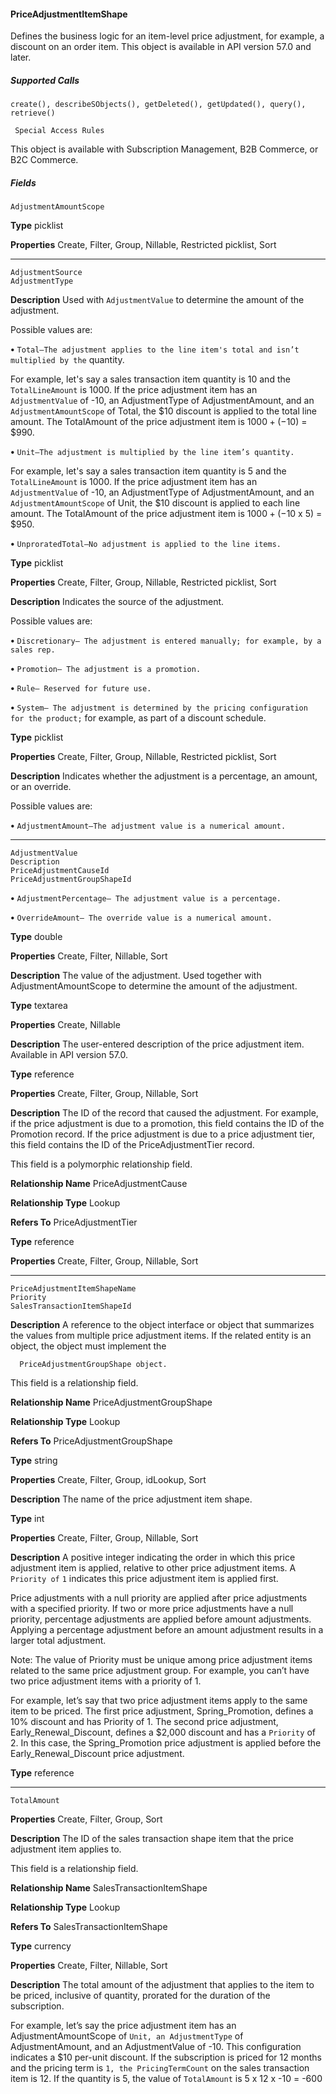 #### PriceAdjustmentItemShape

Defines the business logic for an item-level price adjustment, for example, a discount on an order item. This object is available in API
version 57.0 and later.

##### Supported Calls
```
create(), describeSObjects(), getDeleted(), getUpdated(), query(), retrieve()

 Special Access Rules

```
This object is available with Subscription Management, B2B Commerce, or B2C Commerce.

##### Fields

```
AdjustmentAmountScope

```

**Type**
picklist

**Properties**
Create, Filter, Group, Nillable, Restricted picklist, Sort


-----

```
AdjustmentSource
AdjustmentType

```

**Description**
Used with `AdjustmentValue` to determine the amount of the adjustment.

Possible values are:

**•** `Total—The adjustment applies to the line item's total and isn’t multiplied by the`
quantity.

For example, let's say a sales transaction item quantity is 10 and the
`TotalLineAmount` is 1000. If the price adjustment item has an
`AdjustmentValue` of -10, an AdjustmentType of AdjustmentAmount,
and an `AdjustmentAmountScope` of Total, the $10 discount is applied to the
total line amount. The TotalAmount of the price adjustment item is $1000 + (-$10)
= $990.

**•** `Unit—The adjustment is multiplied by the line item’s quantity.`

For example, let's say a sales transaction item quantity is 5 and the
`TotalLineAmount` is 1000. If the price adjustment item has an
`AdjustmentValue` of -10, an AdjustmentType of AdjustmentAmount,
and an `AdjustmentAmountScope` of Unit, the $10 discount is applied to each
line amount. The TotalAmount of the price adjustment item is $1000 + (-$10 x 5) = $950.

**•** `UnproratedTotal—No adjustment is applied to the line items.`

**Type**
picklist

**Properties**
Create, Filter, Group, Nillable, Restricted picklist, Sort

**Description**
Indicates the source of the adjustment.

Possible values are:

**•** `Discretionary— The adjustment is entered manually; for example, by a sales rep.`

**•** `Promotion— The adjustment is a promotion.`

**•** `Rule— Reserved for future use.`

**•** `System— The adjustment is determined by the pricing configuration for the product;`
for example, as part of a discount schedule.

**Type**
picklist

**Properties**
Create, Filter, Group, Nillable, Restricted picklist, Sort

**Description**
Indicates whether the adjustment is a percentage, an amount, or an override.

Possible values are:

**•** `AdjustmentAmount—The adjustment value is a numerical amount.`


-----

```
AdjustmentValue
Description
PriceAdjustmentCauseId
PriceAdjustmentGroupShapeId

```


**•** `AdjustmentPercentage— The adjustment value is a percentage.`

**•** `OverrideAmount— The override value is a numerical amount.`

**Type**
double

**Properties**
Create, Filter, Nillable, Sort

**Description**
The value of the adjustment. Used together with AdjustmentAmountScope to
determine the amount of the adjustment.

**Type**
textarea

**Properties**
Create, Nillable

**Description**
The user-entered description of the price adjustment item. Available in API version 57.0.

**Type**
reference

**Properties**
Create, Filter, Group, Nillable, Sort

**Description**
The ID of the record that caused the adjustment. For example, if the price adjustment is due
to a promotion, this field contains the ID of the Promotion record. If the price adjustment is
due to a price adjustment tier, this field contains the ID of the PriceAdjustmentTier
record.

This field is a polymorphic relationship field.

**Relationship Name**
PriceAdjustmentCause

**Relationship Type**
Lookup

**Refers To**
PriceAdjustmentTier

**Type**
reference

**Properties**
Create, Filter, Group, Nillable, Sort


-----

```
PriceAdjustmentItemShapeName
Priority
SalesTransactionItemShapeId

```

**Description**
A reference to the object interface or object that summarizes the values from multiple price
adjustment items. If the related entity is an object, the object must implement the
```
  PriceAdjustmentGroupShape object.

```
This field is a relationship field.

**Relationship Name**
PriceAdjustmentGroupShape

**Relationship Type**
Lookup

**Refers To**
PriceAdjustmentGroupShape

**Type**
string

**Properties**
Create, Filter, Group, idLookup, Sort

**Description**
The name of the price adjustment item shape.

**Type**
int

**Properties**
Create, Filter, Group, Nillable, Sort

**Description**
A positive integer indicating the order in which this price adjustment item is applied, relative
to other price adjustment items. A `Priority of` `1` indicates this price adjustment item
is applied first.

Price adjustments with a null priority are applied after price adjustments with a specified
priority. If two or more price adjustments have a null priority, percentage adjustments are
applied before amount adjustments. Applying a percentage adjustment before an amount
adjustment results in a larger total adjustment.

Note: The value of Priority must be unique among price adjustment items
related to the same price adjustment group. For example, you can’t have two price
adjustment items with a priority of 1.

For example, let’s say that two price adjustment items apply to the same item to be priced.
The first price adjustment, Spring_Promotion, defines a 10% discount and has Priority
of 1. The second price adjustment, Early_Renewal_Discount, defines a $2,000 discount and
has a `Priority` of 2. In this case, the Spring_Promotion price adjustment is applied
before the Early_Renewal_Discount price adjustment.

**Type**
reference


-----

```
TotalAmount

```

**Properties**
Create, Filter, Group, Sort

**Description**
The ID of the sales transaction shape item that the price adjustment item applies to.

This field is a relationship field.

**Relationship Name**
SalesTransactionItemShape

**Relationship Type**
Lookup

**Refers To**
SalesTransactionItemShape

**Type**
currency

**Properties**
Create, Filter, Nillable, Sort

**Description**
The total amount of the adjustment that applies to the item to be priced, inclusive of quantity,
prorated for the duration of the subscription.

For example, let’s say the price adjustment item has an AdjustmentAmountScope of
`Unit, an AdjustmentType` of AdjustmentAmount, and an AdjustmentValue
of -10. This configuration indicates a $10 per-unit discount. If the subscription is priced for
12 months and the pricing term is `1, the PricingTermCount` on the sales transaction
item is 12. If the quantity is 5, the value of `TotalAmount` is 5 x 12 x -10 = -600

